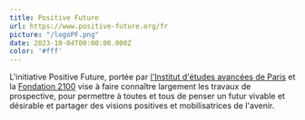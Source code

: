 ```yaml
---
title: Positive Future
url: https://www.positive-future.org/fr
picture: "/logoPF.png"
date: 2023-10-04T00:00:00.000Z
color: '#fff'
---
```

L'initiative Positive Future, portée par [l'Institut d'études avancées de Paris](https://www.positive-future.org/fr/about/organizers) et la [Fondation 2100](https://www.positive-future.org/fr/about/organizers) vise à faire connaître largement les travaux de prospective, pour permettre à toutes et tous de penser un futur vivable et désirable et partager des visions positives et mobilisatrices de l'avenir.